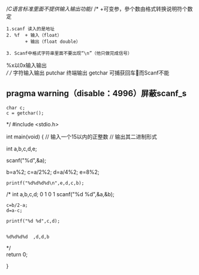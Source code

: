 /*C语言标准里面不提供输入输出功能*/
/*  +可变参，參个数由格式转换说明符个数定

	1.scanf 读入的是地址  
    2. %f  + 输入（float）
		   + 输出（float double）

	3. Scanf中格式字符串里面不要出现“\n”（他只做完成信号）	   
	





%x以0x输入输出	
*/ 
/* 
字符输入输出
putchar 终端输出
getchar 可捕获回车而Scanf不能
## pragma warning（disable：4996）屏蔽scanf_s	
	char c;
	c = getchar();
	

 */
 #include <stdio.h>

int main(void)
{
    //	输入一个15以内的正整数
	//  输出其二进制形式
	 		
int a,b,c,d,e;
	
	
scanf("%d",&a);

b=a%2;
c=a/2%2;
d=a/4%2;
e=8%2; 
	
	printf("%d%d%d%d\n",e,d,c,b);	
/*	int a,b,c,d;          0 1 0 1
	scanf("%d %d",&a,&b);
	
	c=b/2-a;
	d=a-c;
	
	printf("%d %d",c,d);
	
	
	%d%d%d%d  ,d,d,b
	
*/	
	return 0;
	
}
